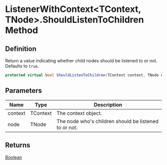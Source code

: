 # ListenerWithContext&lt;TContext, TNode&gt;.ShouldListenToChildren Method
## Definition

Return a value indicating whether child nodes should be listened to or not. Defaults to `true`.

```c#
protected virtual bool ShouldListenToChildren(TContext context, TNode node);
```

## Parameters

| Name | Type | Description |
| ---- | ---- | ----------- |
| context | TContext | The context object. |
| node | TNode | The node who&#39;s children should be listened to or not. |

## Returns

[Boolean](https://learn.microsoft.com/en-gb/dotnet/api/System.Boolean)
